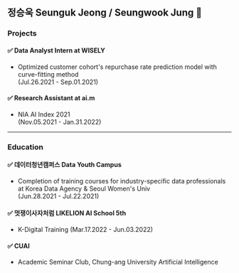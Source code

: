 ## 정승욱 Seunguk Jeong / Seungwook Jung 👋

### Projects
#### ✅ Data Analyst Intern at WISELY
- Optimized customer cohort's repurchase rate prediction model with curve-fitting method  
(Jul.26.2021 - Sep.01.2021) 

#### ✅ Research Assistant at ai.m 
- NIA AI Index 2021   
(Nov.05.2021 - Jan.31.2022)

---   

### Education  
#### ✅ 데이터청년캠퍼스 Data Youth Campus
- Completion of training courses for industry-specific data professionals  
at Korea Data Agency & Seoul Women's Univ  
(Jun.28.2021 - Jul.22.2021)

#### ✅ 멋쟁이사자처럼 LIKELION AI School 5th 
- K-Digital Training
(Mar.17.2022 - Jun.03.2022)

#### ✅ CUAI
- Academic Seminar Club, Chung-ang University Artificial Intelligence

<!--
**SeungukJeong/SeungukJeong** is a ✨ _special_ ✨ repository because its `README.md` (this file) appears on your GitHub profile.

Here are some ideas to get you started:

- 🔭 I’m currently working on ...
- 🌱 I’m currently learning ...
- 👯 I’m looking to collaborate on ...
- 🤔 I’m looking for help with ...
- 💬 Ask me about ...
- 📫 How to reach me: ...
- 😄 Pronouns: ...
- ⚡ Fun fact: ...
-->
